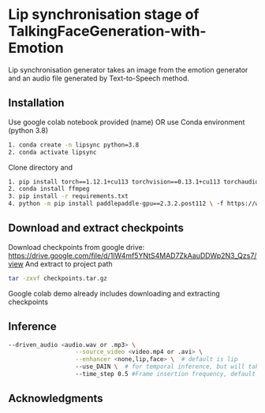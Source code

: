 # Lip synchronisation stage of TalkingFaceGeneration-with-Emotion 
Lip synchronisation generator takes an image from the emotion generator and an audio file generated by Text-to-Speech method. 

## Installation
Use google colab notebook provided (name) 
OR
use Conda environment (python 3.8)
```bash
1. conda create -n lipsync python=3.8
2. conda activate lipsync
```
Clone directory and 
```bash
1. pip install torch==1.12.1+cu113 torchvision==0.13.1+cu113 torchaudio==0.12.1 --extra-index-url https://download.pytorch.org/whl/cu113
2. conda install ffmpeg
3. pip install -r requirements.txt
4. python -m pip install paddlepaddle-gpu==2.3.2.post112 \ -f https://www.paddlepaddle.org.cn/whl/linux/mkl/avx/stable.html
```

## Download and extract checkpoints
Download checkpoints from 
google drive: https://drive.google.com/file/d/1lW4mf5YNtS4MAD7ZkAauDDWp2N3_Qzs7/view
And extract to project path 
 ```bash
tar -zxvf checkpoints.tar.gz
```
Google colab demo already includes downloading and extracting checkpoints 

## Inference 
 ```bash
--driven_audio <audio.wav or .mp3> \
                    --source_video <video.mp4 or .avi> \
                    --enhancer <none,lip,face> \  # default is lip 
                    --use_DAIN \  # for temporal inference, but will take much longer time 
             		--time_step 0.5 #Frame insertion frequency, default 0.5
```

## Acknowledgments 
